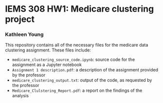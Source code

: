 # IEMS 308 HW1: Medicare clustering project
### Kathleen Young

This repository contains all of the necessary files for the medicare data clustering assignment. These files include:

* `medicare_clustering_source_code.ipynb`: source code for the assignment as a Jupyter notebook
* `Assignment 1 description.pdf`: a description of the assignment provided by the professor
* `medicare_clustering_output.txt`: output of the code, as requested by the professor
* `Medicare_Clulstering_Report.pdf`: a report on the findings of the analysis
